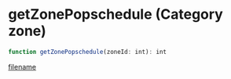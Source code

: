 # getZonePopschedule (Category zone)

```js
function getZonePopschedule(zoneId: int): int
```

[filename](getZonePopschedule_m.md ':include')
